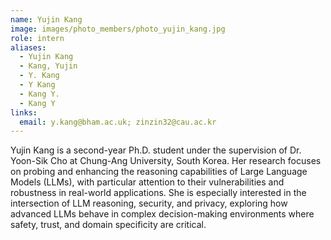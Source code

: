 ```yaml
---
name: Yujin Kang
image: images/photo_members/photo_yujin_kang.jpg
role: intern
aliases:
  - Yujin Kang
  - Kang, Yujin 
  - Y. Kang
  - Y Kang
  - Kang Y.
  - Kang Y  
links:
  email: y.kang@bham.ac.uk; zinzin32@cau.ac.kr
---
```


Yujin Kang is a second-year Ph.D. student under the supervision of Dr. Yoon-Sik Cho at Chung-Ang University, South Korea. Her research focuses on probing and enhancing the reasoning capabilities of Large Language Models (LLMs), with particular attention to their vulnerabilities and robustness in real-world applications. She is especially interested in the intersection of LLM reasoning, security, and privacy, exploring how advanced LLMs behave in complex decision-making environments where safety, trust, and domain specificity are critical.
